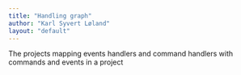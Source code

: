 ```yaml
---
title: "Handling graph"
author: "Karl Syvert Løland"
layout: "default"
---
```


The projects mapping events handlers and command handlers with commands and
events in a project
